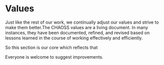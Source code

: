# Values

Just like the rest of our work, we continually adjust our values and strive to make them better.The CHAOSS values are a living document. In many instances, they have been documented, refined, and revised based on lessons learned in the course of working effectively and efficiently.

So this section is our core which reflects that 

Everyone is welcome to suggest improvements.

